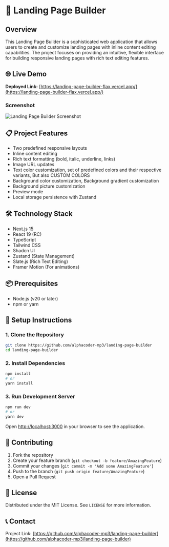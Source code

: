 # 🚀 Landing Page Builder

## Overview

This Landing Page Builder is a sophisticated web application that allows users to create and customize landing pages with inline content editing capabilities. The project focuses on providing an intuitive, flexible interface for building responsive landing pages with rich text editing features.

## 🌐 Live Demo

**Deployed Link:** [https://landing-page-builder-flax.vercel.app/](https://landing-page-builder-flax.vercel.app/)

### Screenshot

![Landing Page Builder Screenshot](https://res.cloudinary.com/dhyds1gcy/image/upload/f_auto,q_auto/wckqhtlrlzayjiegtjcf)

## 📋 Project Features

- Two predefined responsive layouts
- Inline content editing
- Rich text formatting (bold, italic, underline, links)
- Image URL updates
- Text color customization, set of predefined colors and their respective variants, But also CUSTOM COLORS
- Background color customization, Background gradient customization
- Background picture customization
- Preview mode
- Local storage persistence with Zustand

## 🛠 Technology Stack

- Next.js 15
- React 19 (RC)
- TypeScript
- Tailwind CSS
- Shadcn UI
- Zustand (State Management)
- Slate.js (Rich Text Editing)
- Framer Motion (For animations)

## 📦 Prerequisites

- Node.js (v20 or later)
- npm or yarn

## 🔧 Setup Instructions

### 1. Clone the Repository

```bash
git clone https://github.com/alphacoder-mp3/landing-page-builder
cd landing-page-builder
```

### 2. Install Dependencies

```bash
npm install
# or
yarn install
```

### 3. Run Development Server

```bash
npm run dev
# or
yarn dev
```

Open [http://localhost:3000](http://localhost:3000) in your browser to see the application.

## 🤝 Contributing

1. Fork the repository
2. Create your feature branch (`git checkout -b feature/AmazingFeature`)
3. Commit your changes (`git commit -m 'Add some AmazingFeature'`)
4. Push to the branch (`git push origin feature/AmazingFeature`)
5. Open a Pull Request

## 📄 License

Distributed under the MIT License. See `LICENSE` for more information.

## 📞 Contact

Project Link: [https://github.com/alphacoder-mp3/landing-page-builder](https://github.com/alphacoder-mp3/landing-page-builder)
